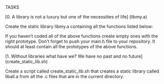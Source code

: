 TASKS


[0. A library is not a luxury but one of the necessities of life] (libmy.a)

Create the static library libmy.a containing all the functions listed below:

If you haven’t coded all of the above functions create empty ones with the right prototype.
Don’t forget to push your main.h file to your repository. It should at least contain all the prototypes of the above functions.

[1. Without libraries what have we? We have no past and no future] (create_static_lib.sh)

Create a script called create_static_lib.sh that creates a static library called liball.a from all the .c files that are in the current directory.
